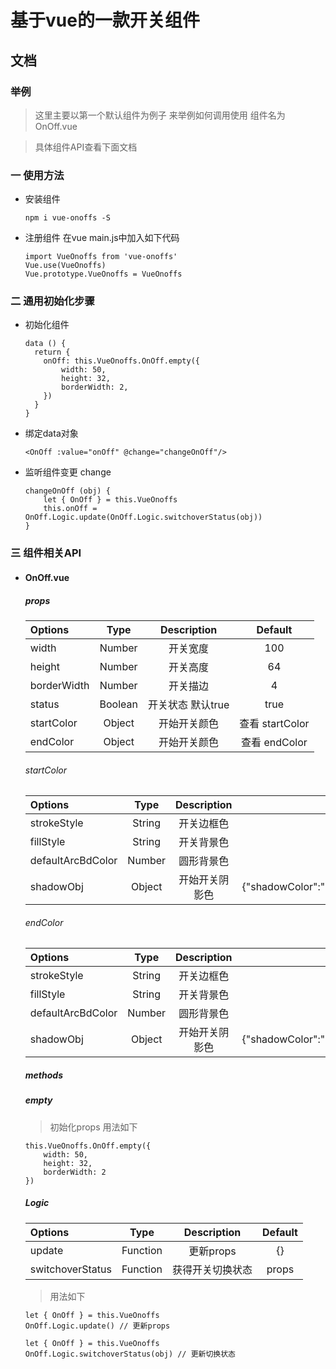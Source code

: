 # 基于vue的一款开关组件

## 文档

### 举例

> 这里主要以第一个默认组件为例子 来举例如何调用使用 组件名为 OnOff.vue

> 具体组件API查看下面文档

### 一 使用方法
- 安装组件

	``` npm
	npm i vue-onoffs -S
	```
- 注册组件 在vue main.js中加入如下代码 
		
	``` example 
	import VueOnoffs from 'vue-onoffs'
	Vue.use(VueOnoffs)
	Vue.prototype.VueOnoffs = VueOnoffs
	```

### 二 通用初始化步骤

- 初始化组件

	``` example
	data () {
	  return {
	    onOff: this.VueOnoffs.OnOff.empty({
	        width: 50,
	        height: 32,
	        borderWidth: 2,
	    })
	  }
	}
	```

- 绑定data对象

	``` example
	<OnOff :value="onOff" @change="changeOnOff"/>
	```

- 监听组件变更 change

	``` example
	changeOnOff (obj) {
		let { OnOff } = this.VueOnoffs
   		this.onOff = OnOff.Logic.update(OnOff.Logic.switchoverStatus(obj))      
	}
	```
	
### 三 组件相关API
- #### OnOff.vue
	
	##### props
	
	| Options | Type | Description | Default |
	| :------ | :------:| :------:| :------: |
	| width | Number | 开关宽度 | 100 |
	| height | Number | 开关高度 | 64 |
	| borderWidth | Number | 开关描边 | 4 |
	| status | Boolean | 开关状态 默认true | true |
	| startColor | Object | 开始开关颜色 | 查看 startColor |
	| endColor | Object | 开始开关颜色 | 查看 endColor |
	
	###### startColor
	
	| Options | Type | Description | Default |
	| :------ | :------:| :------:| :------: |
	| strokeStyle | String | 开关边框色 | rgb(235,235,235) |
	| fillStyle | String | 开关背景色 | rgba(255,255,255,1) |
	| defaultArcBdColor | Number | 圆形背景色 | rgba(255,255,255,1) |
	| shadowObj | Object | 开始开关阴影色 | {"shadowColor":"rgba(0,0,0,0.14)","shadowBlur":6,"shadowOffsetX":3,"shadowOffsetY":2} |
	
	###### endColor
	
	| Options | Type | Description | Default |
	| :------ | :------:| :------:| :------: |
	| strokeStyle | String | 开关边框色 | rgba(75,217,100,1) |
	| fillStyle | String | 开关背景色 | rgba(75,217,100,1) |
	| defaultArcBdColor | Number | 圆形背景色 | rgba(255,255,255,1) |
	| shadowObj | Object | 开始开关阴影色 | {"shadowColor":"rgba(20,149,43,0.83)","shadowBlur":6,"shadowOffsetX":-3,"shadowOffsetY":2} |
	
	##### methods
	
	##### empty 
	
	> 初始化props 用法如下
	
	``` example
	this.VueOnoffs.OnOff.empty({
	    width: 50,
	    height: 32,
	    borderWidth: 2
	})
	```
	
	##### Logic
	
	| Options | Type | Description | Default |
	| :------ | :------:| :------:| :------: |
	| update | Function | 更新props| {} |
	| switchoverStatus | Function | 获得开关切换状态 | props |
	
	> 用法如下
	
	``` example
	let { OnOff } = this.VueOnoffs
	OnOff.Logic.update() // 更新props
	```
	``` example
	let { OnOff } = this.VueOnoffs
	OnOff.Logic.switchoverStatus(obj) // 更新切换状态
	```	

